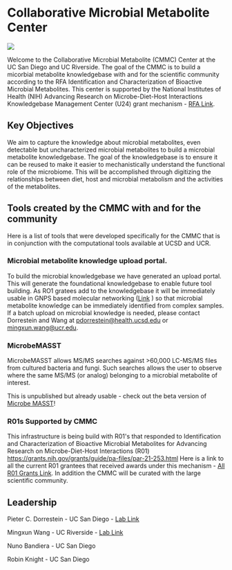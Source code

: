 # Collaborative Microbial Metabolite Center

![](img/logo.png)

Welcome to the Collaborative Microbial Metabolite (CMMC) Center at the UC San Diego and UC Riverside. The goal of the CMMC is to build a micorbial metabolite knowledgebase with and for the scientific community according to the RFA Identification and Characterization of Bioactive Microbial Metabolites. This center is supported by the National Institutes of Health (NIH) Advancing Research on Microbe-Diet-Host Interactions Knowledgebase Management Center (U24) grant mechanism - [RFA Link](https://grants.nih.gov/grants/guide/rfa-files/rfa-dk-21-014.html). 

## Key Objectives
We aim to capture the knowledge about microbial metabolites, even detectable but uncharacterized microbial metabolites to build a microbial metabolite knowledgebase. The goal of the knowledgebase is to ensure it can be reused to make it easier to mechanistically understand the functional role of the microbiome. This will be accomplished through digitizing the relationships between diet, host and microbial metabolism and the activities of the metabolites. 

## Tools created by the CMMC with and for the community
Here is a list of tools that were developed specifically for the CMMC that is in conjunction with the computational tools available at UCSD and UCR. 

### Microbial metabolite knowledge upload portal.
To build the microbial knowledgebase we have generated an upload portal. This will generate the foundational knowledgebase to enable future tool building. As RO1 gratees add to the knowledgebase it will be immediately usable in GNPS based molecular networking ([Link](https://ccms-ucsd.github.io/GNPSDocumentation/) ) so that microbial metabolite knowledge can be immediately identified from complex samples. If a batch upload on microbial knowledge is needed, please contact Dorrestein and Wang at pdorrestein@health.ucsd.edu or mingxun.wang@ucr.edu.

<!-- !!!!MING TO DO create the firs generation link to simple interface for building the knowledgebase!!!!. -->

### MicrobeMASST

MicrobeMASST allows MS/MS searches against >60,000 LC-MS/MS files from cultured bacteria and fungi. Such searches allows the user to observe where the same MS/MS (or analog) belonging to a microbial metabolite of interest.

This is unpublished but already usable - check out the beta version of [Microbe MASST](https://masst.ucsd.edu/microbemasst/)! 

### R01s Supported by CMMC

This infrastructure is being build with R01's that responded to 
Identification and Characterization of Bioactive Microbial Metabolites for Advancing Research on Microbe-Diet-Host Interactions (R01) https://grants.nih.gov/grants/guide/pa-files/par-21-253.html Here is a link to all the current R01 grantees that received awards under this mechanism - [All R01 Grants Link](https://reporter.nih.gov/search/eJ5UvHBXWU6-ZQa83cfFnw/projects). In addition the CMMC will be curated with the large scientific community.

## Leadership
Pieter C. Dorrestein - UC San Diego - [Lab Link](https://dorresteinlab.ucsd.edu/)

Mingxun Wang - UC Riverside - [Lab Link](https://www.cs.ucr.edu/~mingxunw/)

Nuno Bandiera - UC San Diego

Robin Knight - UC San Diego
